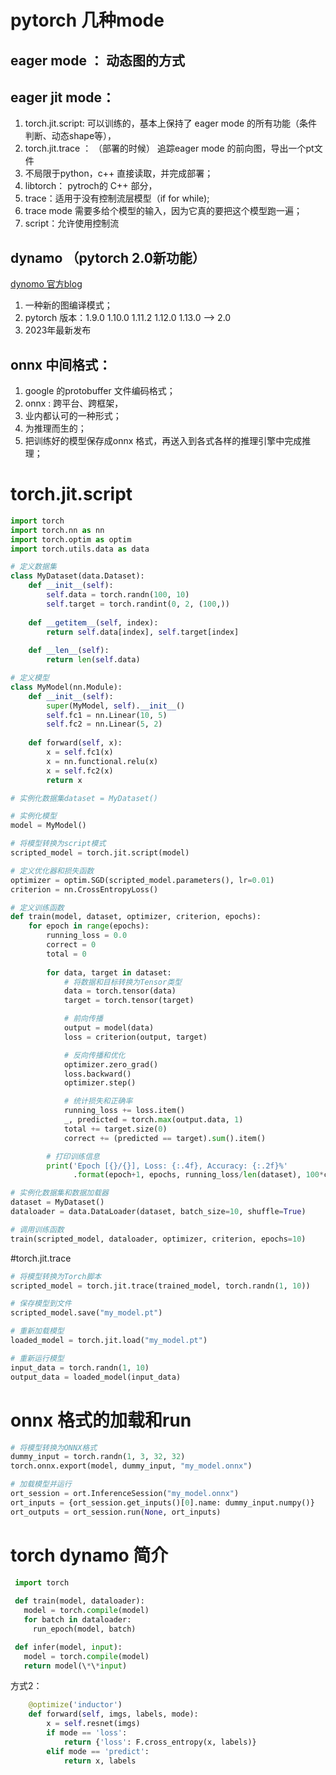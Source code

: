 # pytorch 几种mode
## eager mode ： 动态图的方式

## eager jit mode：
1. torch.jit.script: 可以训练的，基本上保持了 eager mode 的所有功能（条件判断、动态shape等），
2. torch.jit.trace ： （部署的时候） 追踪eager mode 的前向图，导出一个pt文件
3. 不局限于python，c++ 直接读取，并完成部署；
4. libtorch： pytroch的 C++ 部分，
5. trace：适用于没有控制流层模型（if for while);
6. trace mode 需要多给个模型的输入，因为它真的要把这个模型跑一遍；
6. script：允许使用控制流

## dynamo （pytorch 2.0新功能）
[dynomo 官方blog](https://pytorch.org/get-started/pytorch-2.0/)
1. 一种新的图编译模式；
2. pytorch 版本：1.9.0 1.10.0 1.11.2 1.12.0 1.13.0 --> 2.0
3. 2023年最新发布

## onnx 中间格式：
1. google 的protobuffer 文件编码格式；
2. onnx : 跨平台、跨框架，
3. 业内都认可的一种形式；
4. 为推理而生的；
5. 把训练好的模型保存成onnx 格式，再送入到各式各样的推理引擎中完成推理；

# torch.jit.script
```python
import torch
import torch.nn as nn
import torch.optim as optim
import torch.utils.data as data

# 定义数据集
class MyDataset(data.Dataset):
    def __init__(self):
        self.data = torch.randn(100, 10)
        self.target = torch.randint(0, 2, (100,))
        
    def __getitem__(self, index):
        return self.data[index], self.target[index]
    
    def __len__(self):
        return len(self.data)

# 定义模型
class MyModel(nn.Module):
    def __init__(self):
        super(MyModel, self).__init__()
        self.fc1 = nn.Linear(10, 5)
        self.fc2 = nn.Linear(5, 2)
        
    def forward(self, x):
        x = self.fc1(x)
        x = nn.functional.relu(x)
        x = self.fc2(x)
        return x

# 实例化数据集dataset = MyDataset()

# 实例化模型
model = MyModel()

# 将模型转换为script模式
scripted_model = torch.jit.script(model)

# 定义优化器和损失函数
optimizer = optim.SGD(scripted_model.parameters(), lr=0.01)
criterion = nn.CrossEntropyLoss()

# 定义训练函数
def train(model, dataset, optimizer, criterion, epochs):
    for epoch in range(epochs):
        running_loss = 0.0
        correct = 0
        total = 0
        
        for data, target in dataset:
            # 将数据和目标转换为Tensor类型
            data = torch.tensor(data)
            target = torch.tensor(target)

            # 前向传播
            output = model(data)
            loss = criterion(output, target)

            # 反向传播和优化
            optimizer.zero_grad()
            loss.backward()
            optimizer.step()

            # 统计损失和正确率
            running_loss += loss.item()
            _, predicted = torch.max(output.data, 1)
            total += target.size(0)
            correct += (predicted == target).sum().item()

        # 打印训练信息
        print('Epoch [{}/{}], Loss: {:.4f}, Accuracy: {:.2f}%'
              .format(epoch+1, epochs, running_loss/len(dataset), 100*correct/total))

# 实例化数据集和数据加载器
dataset = MyDataset()
dataloader = data.DataLoader(dataset, batch_size=10, shuffle=True)

# 调用训练函数
train(scripted_model, dataloader, optimizer, criterion, epochs=10)
```

#torch.jit.trace
```python
# 将模型转换为Torch脚本
scripted_model = torch.jit.trace(trained_model, torch.randn(1, 10))

# 保存模型到文件
scripted_model.save("my_model.pt")

# 重新加载模型
loaded_model = torch.jit.load("my_model.pt")

# 重新运行模型
input_data = torch.randn(1, 10)
output_data = loaded_model(input_data)
```
# onnx 格式的加载和run
```python
# 将模型转换为ONNX格式
dummy_input = torch.randn(1, 3, 32, 32)
torch.onnx.export(model, dummy_input, "my_model.onnx")

# 加载模型并运行
ort_session = ort.InferenceSession("my_model.onnx")
ort_inputs = {ort_session.get_inputs()[0].name: dummy_input.numpy()}
ort_outputs = ort_session.run(None, ort_inputs)
```

# torch dynamo 简介

```python
 import torch
      
 def train(model, dataloader):
   model = torch.compile(model)
   for batch in dataloader:
     run_epoch(model, batch)

 def infer(model, input):
   model = torch.compile(model)
   return model(\*\*input)
```

方式2：
```python
    @optimize('inductor')
    def forward(self, imgs, labels, mode):
        x = self.resnet(imgs)
        if mode == 'loss':
            return {'loss': F.cross_entropy(x, labels)}
        elif mode == 'predict':
            return x, labels
```


